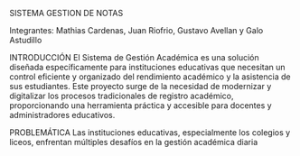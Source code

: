 SISTEMA GESTION DE NOTAS

Integrantes:
Mathias Cardenas, Juan Riofrio, Gustavo Avellan y Galo Astudillo

INTRODUCCIÓN
El Sistema de Gestión Académica es una solución diseñada específicamente para instituciones educativas que necesitan un control eficiente y organizado del rendimiento académico y la asistencia de sus estudiantes.
Este proyecto surge de la necesidad de modernizar y digitalizar los procesos tradicionales de registro académico, proporcionando una herramienta práctica y accesible para docentes y administradores educativos.

PROBLEMÁTICA
Las instituciones educativas, especialmente los colegios y liceos, enfrentan múltiples desafíos en la gestión académica diaria
